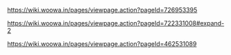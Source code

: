 https://wiki.woowa.in/pages/viewpage.action?pageId=726953395

https://wiki.woowa.in/pages/viewpage.action?pageId=722331008#expand-2

https://wiki.woowa.in/pages/viewpage.action?pageId=462531089